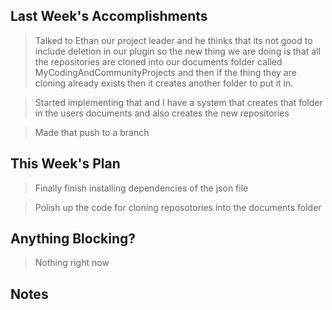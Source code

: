 ## Last Week's Accomplishments

> Talked to Ethan our project leader and he thinks that its not good to include deletion in our plugin so the new 
thing we are doing is that all the repositories are cloned into our documents folder called MyCodingAndCommunityProjects
and then if the thing they are cloning already exists then it creates another folder to put it in.

> Started implementing that and I have a system that creates that folder in the users documents and also creates the new repositories

> Made that push to a branch

## This Week's Plan

> Finally finish installing dependencies of the json file

> Polish up the code for cloning reposotories into the documents folder

## Anything Blocking?

> Nothing right now

## Notes

> 

